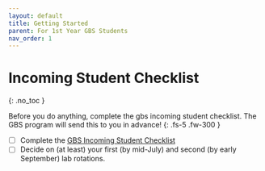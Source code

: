```yaml
---
layout: default
title: Getting Started
parent: For 1st Year GBS Students
nav_order: 1
---
```

# Incoming Student Checklist

{: .no_toc }

Before you do anything, complete the gbs incoming student checklist. The GBS program will send this to you in advance!
{: .fs-5 .fw-300 }

- [ ] Complete the [GBS Incoming Student Checklist](https://www.uab.edu/gbs/home/student-resources/incoming-student-checklist)
- [ ] Decide on (at least) your first (by mid-July) and second (by early September) lab rotations.